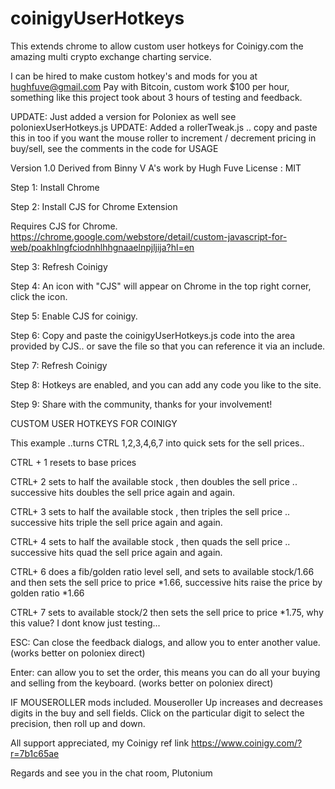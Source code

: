 # coinigyUserHotkeys
This extends chrome to allow custom user hotkeys for Coinigy.com the amazing multi crypto exchange charting service.

I can be hired to make custom hotkey's and mods for you at hughfuve@gmail.com Pay with Bitcoin, custom work $100 per hour, something like this project took about 3 hours of testing and feedback.

UPDATE: Just added a version for Poloniex as well see poloniexUserHotkeys.js
UPDATE: Added a rollerTweak.js .. copy and paste this in too if you want the mouse roller to increment / decrement pricing in buy/sell, see the comments in the code for USAGE

Version 1.0
Derived from Binny V A's work by Hugh Fuve
License : MIT

Step 1: Install Chrome

Step 2: Install CJS for Chrome Extension

  Requires CJS for Chrome.
  https://chrome.google.com/webstore/detail/custom-javascript-for-web/poakhlngfciodnhlhhgnaaelnpjljija?hl=en

Step 3: Refresh Coinigy

Step 4: An icon with "CJS" will appear on Chrome in the top right corner, click the icon.

Step 5: Enable CJS for coinigy.

Step 6: Copy and paste the coinigyUserHotkeys.js code into the area provided by CJS.. or save the file so that you can reference it via an include.

Step 7: Refresh Coinigy

Step 8: Hotkeys are enabled, and you can add any code you like to the site.

Step 9: Share with the community, thanks for your involvement!


CUSTOM USER HOTKEYS FOR COINIGY

This example ..turns CTRL 1,2,3,4,6,7 into quick sets for the sell prices..

CTRL + 1 resets to base prices

CTRL+  2 sets to half the available stock , then doubles the sell price .. successive hits doubles the sell price again and again.

CTRL+  3 sets to half the available stock , then triples the sell price .. successive hits triple the sell price again and again.

CTRL+  4 sets to half the available stock , then quads the sell price .. successive hits quad the sell price again and again.

CTRL+  6 does a fib/golden ratio level sell, and sets to available stock/1.66 and then sets the sell price to price *1.66, successive hits raise the price by golden ratio *1.66

CTRL+  7 sets to available stock/2 then sets the sell price to price *1.75, why this value? I dont know just testing...

ESC: Can close the feedback dialogs, and allow you to enter another value. (works better on poloniex direct)

Enter: can allow you to set the order, this means you can do all your buying and selling from the keyboard. (works better on poloniex direct)

IF MOUSEROLLER mods included.
Mouseroller Up increases and decreases digits in the buy and sell fields. Click on the particular digit to select the precision, then roll up and down.



All support appreciated,  my Coinigy ref link  https://www.coinigy.com/?r=7b1c65ae

Regards and see you in the chat room, Plutonium

